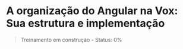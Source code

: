 # A organização do Angular na Vox: Sua estrutura e implementação

> Treinamento em construção - Status: 0%